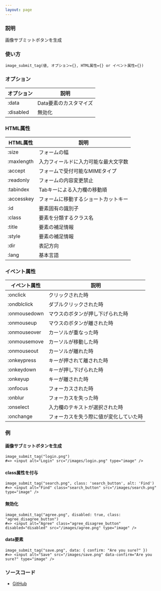 ```yaml
---
layout: page
---
```


### 説明

画像サブミットボタンを生成

### 使い方

    image_submit_tag(値, オプション={}, HTML属性={} or イベント属性={})

### オプション

| オプション | 説明                   |
| ---------- | ---------------------- |
| :data      | Data要素のカスタマイズ |
| :disabled  | 無効化                 |

### HTML属性

| HTML属性   | 説明                                 |
| ---------- | ------------------------------------ |
| :size      | フォームの幅                         |
| :maxlength | 入力フィールドに入力可能な最大文字数 |
| :accept    | フォームで受付可能なMIMEタイプ       |
| :readonly  | フォームの内容変更禁止               |
| :tabindex  | Tabキーによる入力欄の移動順          |
| :accesskey | フォームに移動するショートカットキー |
| :id        | 要素固有の識別子                     |
| :class     | 要素を分類するクラス名               |
| :title     | 要素の補足情報                       |
| :style     | 要素の補足情報                       |
| :dir       | 表記方向                             |
| :lang      | 基本言語                             |

### イベント属性

| イベント属性 | 説明                                   |
| ------------ | -------------------------------------- |
| :onclick     | クリックされた時                       |
| :ondblclick  | ダブルクリックされた時                 |
| :onmousedown | マウスのボタンが押し下げられた時       |
| :onmouseup   | マウスのボタンが離された時             |
| :onmouseover | カーソルが重なった時                   |
| :onmousemove | カーソルが移動した時                   |
| :onmouseout  | カーソルが離れた時                     |
| :onkeypress  | キーが押されて離された時               |
| :onkeydown   | キーが押し下げられた時                 |
| :onkeyup     | キーが離された時                       |
| :onfocus     | フォーカスされた時                     |
| :onblur      | フォーカスを失った時                   |
| :onselect    | 入力欄のテキストが選択された時         |
| :onchange    | フォーカスを失う際に値が変化していた時 |

### 例

#### 画像サブミットボタンを生成

    image_submit_tag("login.png")
    #=> <input alt="Login" src="/images/login.png" type="image" />

#### class属性を付与

    image_submit_tag("search.png", class: 'search_button', alt: 'Find')
    #=> <input alt="Find" class="search_button" src="/images/search.png" type="image" />

#### 無効化

    image_submit_tag("agree.png", disabled: true, class: "agree_disagree_button")
    #=> <input alt="Agree" class="agree_disagree_button" disabled="disabled" src="/images/agree.png" type="image" />

#### data要素

    image_submit_tag("save.png", data: { confirm: "Are you sure?" })
    #=> <input alt="Save" src="/images/save.png" data-confirm="Are you sure?" type="image" />

### ソースコード

- [GitHub](https://github.com/rails/rails/blob/984c3ef2775781d47efa9f541ce570daa2434a80/actionview/lib/action_view/helpers/form_tag_helper.rb#L624)
